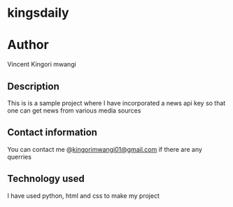 # kingsdaily
# Author
Vincent Kingori mwangi
## Description
This is is a sample project where I have incorporated a news api key so that one can get news from various media sources
## Contact information
You can contact me @kingorimwangi01@gmail.com if there are any querries
## Technology used
I have used python, html and css to make my project

